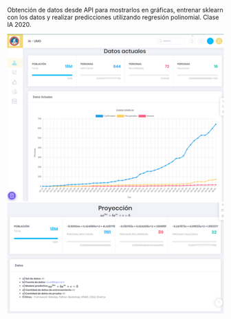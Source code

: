 


Obtención de datos desde API para mostrarlos en gráficas, entrenar sklearn con los datos y realizar predicciones utilizando regresión polinomial. Clase IA 2020.

![Visualización](s1.png "Pantalla 1")
![Visualización](s2.png "Pantalla 2")